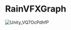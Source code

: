 # RainVFXGraph
![Unity_VQ7OcPdhfP](https://github.com/otdavies/RainVFXGraph/assets/3145170/47c59326-6e0f-473c-ac43-471192317f51)


